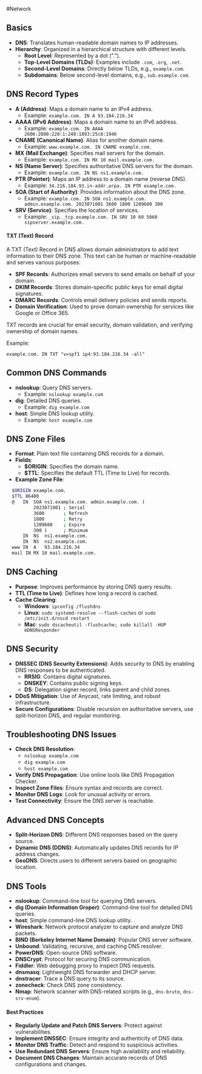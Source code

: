 #Network 
## Basics
- **DNS**: Translates human-readable domain names to IP addresses.
- **Hierarchy**: Organized in a hierarchical structure with different levels.
  - **Root Level**: Represented by a dot (".").
  - **Top-Level Domains (TLDs)**: Examples include `.com`, `.org`, `.net`.
  - **Second-Level Domains**: Directly below TLDs, e.g., `example.com`.
  - **Subdomains**: Below second-level domains, e.g., `sub.example.com`.

## DNS Record Types
- **A (Address)**: Maps a domain name to an IPv4 address.
  - Example: `example.com. IN A 93.184.216.34`
- **AAAA (IPv6 Address)**: Maps a domain name to an IPv6 address.
  - Example: `example.com. IN AAAA 2606:2800:220:1:248:1893:25c8:1946`
- **CNAME (Canonical Name)**: Alias for another domain name.
  - Example: `www.example.com. IN CNAME example.com.`
- **MX (Mail Exchange)**: Specifies mail servers for the domain.
  - Example: `example.com. IN MX 10 mail.example.com.`
- **NS (Name Server)**: Specifies authoritative DNS servers for the domain.
  - Example: `example.com. IN NS ns1.example.com.`
- **PTR (Pointer)**: Maps an IP address to a domain name (reverse DNS).
  - Example: `34.216.184.93.in-addr.arpa. IN PTR example.com.`
- **SOA (Start of Authority)**: Provides information about the DNS zone.
  - Example: `example.com. IN SOA ns1.example.com. admin.example.com. 2023071001 3600 1800 1209600 300`
- **SRV (Service)**: Specifies the location of services.
  - Example: `_sip._tcp.example.com. IN SRV 10 60 5060 sipserver.example.com.`
#### TXT (Text) Record
A TXT (Text) Record in DNS allows domain administrators to add text information to their DNS zone. This text can be human or machine-readable and serves various purposes:
- **SPF Records**: Authorizes email servers to send emails on behalf of your domain.
- **DKIM Records**: Stores domain-specific public keys for email digital signatures.
- **DMARC Records**: Controls email delivery policies and sends reports.
- **Domain Verification**: Used to prove domain ownership for services like Google or Office 365.

TXT records are crucial for email security, domain validation, and verifying ownership of domain names.

Example: 
```
example.com. IN TXT "v=spf1 ip4:93.184.216.34 -all"
```

## Common DNS Commands
- **nslookup**: Query DNS servers.
  - Example: `nslookup example.com`
- **dig**: Detailed DNS queries.
  - Example: `dig example.com`
- **host**: Simple DNS lookup utility.
  - Example: `host example.com`

## DNS Zone Files
- **Format**: Plain text file containing DNS records for a domain.
- **Fields**:
  - **$ORIGIN**: Specifies the domain name.
  - **$TTL**: Specifies the default TTL (Time to Live) for records.
- **Example Zone File**:
```bash
  $ORIGIN example.com.
  $TTL 86400
  @   IN  SOA ns1.example.com. admin.example.com. (
          2023071001 ; Serial
          3600       ; Refresh
          1800       ; Retry
          1209600    ; Expire
          300 )      ; Minimum
      IN  NS  ns1.example.com.
      IN  NS  ns2.example.com.
  www IN  A   93.184.216.34
  mail IN MX 10 mail.example.com.
```

## DNS Caching
- **Purpose**: Improves performance by storing DNS query results.
- **TTL (Time to Live)**: Defines how long a record is cached.
- **Cache Clearing**:
  - **Windows**: `ipconfig /flushdns`
  - **Linux**: `sudo systemd-resolve --flush-caches` or `sudo /etc/init.d/nscd restart`
  - **Mac**: `sudo dscacheutil -flushcache; sudo killall -HUP mDNSResponder`

## DNS Security
- **DNSSEC (DNS Security Extensions)**: Adds security to DNS by enabling DNS responses to be authenticated.
  - **RRSIG**: Contains digital signatures.
  - **DNSKEY**: Contains public signing keys.
  - **DS**: Delegation signer record, links parent and child zones.
- **DDoS Mitigation**: Use of Anycast, rate limiting, and robust infrastructure.
- **Secure Configurations**: Disable recursion on authoritative servers, use split-horizon DNS, and regular monitoring.

## Troubleshooting DNS Issues
- **Check DNS Resolution**:
  - `nslookup example.com`
  - `dig example.com`
  - `host example.com`
- **Verify DNS Propagation**: Use online tools like DNS Propagation Checker.
- **Inspect Zone Files**: Ensure syntax and records are correct.
- **Monitor DNS Logs**: Look for unusual activity or errors.
- **Test Connectivity**: Ensure the DNS server is reachable.

## Advanced DNS Concepts
- **Split-Horizon DNS**: Different DNS responses based on the query source.
- **Dynamic DNS (DDNS)**: Automatically updates DNS records for IP address changes.
- **GeoDNS**: Directs users to different servers based on geographic location.

## DNS Tools
- **nslookup**: Command-line tool for querying DNS servers.
- **dig (Domain Information Groper)**: Command-line tool for detailed DNS queries.
- **host**: Simple command-line DNS lookup utility.
- **Wireshark**: Network protocol analyzer to capture and analyze DNS packets.
- **BIND (Berkeley Internet Name Domain)**: Popular DNS server software.
- **Unbound**: Validating, recursive, and caching DNS resolver.
- **PowerDNS**: Open-source DNS software.
- **DNSCrypt**: Protocol for securing DNS communication.
- **Fiddler**: Web debugging proxy to inspect DNS requests.
- **dnsmasq**: Lightweight DNS forwarder and DHCP server.
- **dnstracer**: Trace a DNS query to its source.
- **zonecheck**: Check DNS zone consistency.
- **Nmap**: Network scanner with DNS-related scripts (e.g., `dns-brute`, `dns-srv-enum`).

#### Best Practices
- **Regularly Update and Patch DNS Servers**: Protect against vulnerabilities.
- **Implement DNSSEC**: Ensure integrity and authenticity of DNS data.
- **Monitor DNS Traffic**: Detect and respond to suspicious activities.
- **Use Redundant DNS Servers**: Ensure high availability and reliability.
- **Document DNS Changes**: Maintain accurate records of DNS configurations and changes.